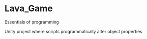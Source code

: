 # Lava_Game
Essentials of programming 

Unity project where scripts programmatically alter object properties
